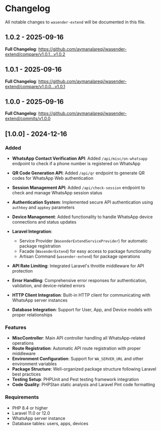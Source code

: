 # Changelog

All notable changes to `wasender-extend` will be documented in this file.

## 1.0.2 - 2025-09-16

**Full Changelog**: https://github.com/aymanalareqi/wasender-extend/compare/v1.0.1...v1.0.2

## 1.0.1 - 2025-09-16

**Full Changelog**: https://github.com/aymanalareqi/wasender-extend/compare/v1.0.0...v1.0.1

## 1.0.0 - 2025-09-16

**Full Changelog**: https://github.com/aymanalareqi/wasender-extend/commits/v1.0.0

## [1.0.0] - 2024-12-16

### Added

- **WhatsApp Contact Verification API**: Added `/api/misc/on-whatsapp` endpoint to check if a phone number is registered on WhatsApp
  
- **QR Code Generation API**: Added `/api/qr` endpoint to generate QR codes for WhatsApp Web authentication
  
- **Session Management API**: Added `/api/check-session` endpoint to check and manage WhatsApp session status
  
- **Authentication System**: Implemented secure API authentication using `authkey` and `appkey` parameters
  
- **Device Management**: Added functionality to handle WhatsApp device connections and status updates
  
- **Laravel Integration**:
  
  - Service Provider (`WasenderExtendServiceProvider`) for automatic package registration
  - Facade (`WasenderExtend`) for easy access to package functionality
  - Artisan Command (`wasender-extend`) for package operations
  
- **API Rate Limiting**: Integrated Laravel's throttle middleware for API protection
  
- **Error Handling**: Comprehensive error responses for authentication, validation, and device-related errors
  
- **HTTP Client Integration**: Built-in HTTP client for communicating with WhatsApp server instances
  
- **Database Integration**: Support for User, App, and Device models with proper relationships
  

### Features

- **MiscController**: Main API controller handling all WhatsApp-related operations
- **Route Registration**: Automatic API route registration with proper middleware
- **Environment Configuration**: Support for `WA_SERVER_URL` and other environment variables
- **Package Structure**: Well-organized package structure following Laravel best practices
- **Testing Setup**: PHPUnit and Pest testing framework integration
- **Code Quality**: PHPStan static analysis and Laravel Pint code formatting

### Requirements

- PHP 8.4 or higher
- Laravel 11.0 or 12.0
- WhatsApp server instance
- Database tables: users, apps, devices
